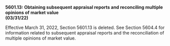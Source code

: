 **5601.13: Obtaining subsequent appraisal reports and reconciling
multiple opinions of market value**\
**(03/31/22)**

Effective March 31, 2022, Section 5601.13 is deleted. See Section 5604.4
for information related to subsequent appraisal reports and the
reconciliation of multiple opinions of market value.